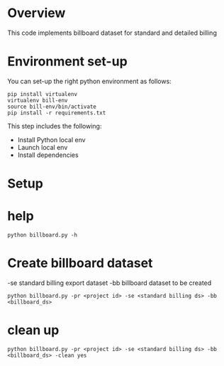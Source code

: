 # Overview
This code implements billboard dataset for standard and detailed billing



# Environment set-up

You can set-up the right python environment as follows:

```
pip install virtualenv
virtualenv bill-env
source bill-env/bin/activate
pip install -r requirements.txt

```

This step includes the following:
- Install Python local env
- Launch local env
- Install dependencies


# Setup

# help
```
python billboard.py -h
```
# Create billboard dataset
 -se  standard billing export dataset
 -bb billboard dataset to be created

```
python billboard.py -pr <project id> -se <standard billing ds> -bb <billboard_ds>
```

# clean up
```
python billboard.py -pr <project id> -se <standard billing ds> -bb <billboard_ds> -clean yes

```
